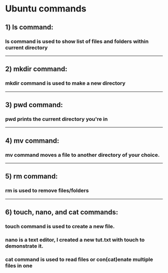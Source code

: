 # Ubuntu commands
## 1) ls command:
### ls command is used to show list of files and folders within current directory
---
## 2) mkdir command:
### mkdir command is used to make a new directory
---
## 3) pwd command:
### pwd prints the current directory you're in
---
## 4) mv command:
### mv command moves a file to another directory of your choice.
---
## 5) rm command:
### rm is used to remove files/folders
---
## 6) touch, nano, and cat commands:
### touch command is used to create a new file.
### nano is a text editor, I created a new tut.txt with touch to demonstrate it.
### cat command is used to read files or con(cat)enate multiple files in one
